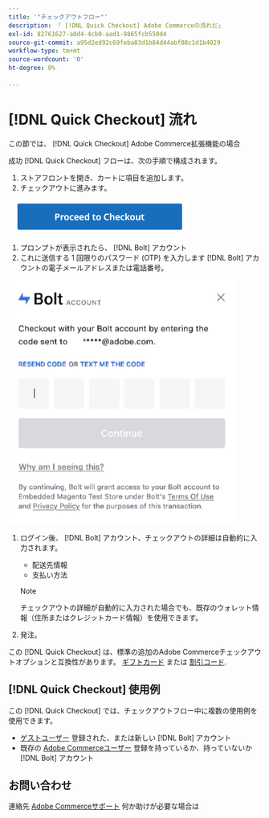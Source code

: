 ```yaml
---
title: '"チェックアウトフロー"'
description: 「 [!DNL Quick Checkout] Adobe Commerceの流れだ」
exl-id: 82761627-a0d4-4cb0-aad1-9865fcb550d4
source-git-commit: a95d2ed92c69feba03d1b84d44abf08c1d1b4029
workflow-type: tm+mt
source-wordcount: '0'
ht-degree: 0%

---
```


# [!DNL Quick Checkout] 流れ

この節では、 [!DNL Quick Checkout] Adobe Commerce拡張機能の場合

成功 [!DNL Quick Checkout] フローは、次の手順で構成されます。

1. ストアフロントを開き、カートに項目を追加します。
1. チェックアウトに進みます。

![チェックアウト](assets/proceed-checkout.png)

1. プロンプトが表示されたら、 [!DNL Bolt] アカウント
1. これに送信する 1 回限りのパスワード (OTP) を入力します [!DNL Bolt] アカウントの電子メールアドレスまたは電話番号。

![OTP ポップアップ](assets/pop-up.png)

1. ログイン後、 [!DNL Bolt] アカウント、チェックアウトの詳細は自動的に入力されます。

   - 配送先情報
   - 支払い方法

   >[!NOTE]
   >
   > チェックアウトの詳細が自動的に入力された場合でも、既存のウォレット情報（住所またはクレジットカード情報）を使用できます。

1. 発注。

この [!DNL Quick Checkout] は、標準の追加のAdobe Commerceチェックアウトオプションと互換性があります。 [ギフトカード](https://docs.magento.com/user-guide/catalog/product-gift-card.html) または [割引コード](https://docs.magento.com/user-guide/marketing/price-rules-cart-coupon.html).

## [!DNL Quick Checkout] 使用例

この [!DNL Quick Checkout] では、チェックアウトフロー中に複数の使用例を使用できます。

- [ゲストユーザー](../quick-checkout/checkout-bolt.md) 登録された、または新しい [!DNL Bolt] アカウント
- 既存の [Adobe Commerceユーザー](../quick-checkout/checkout-adobe-commerce.md) 登録を持っているか、持っていないか [!DNL Bolt] アカウント

## お問い合わせ

連絡先 [Adobe Commerceサポート](mailto:quick-checkout-support@adobe.com) 何か助けが必要な場合は
